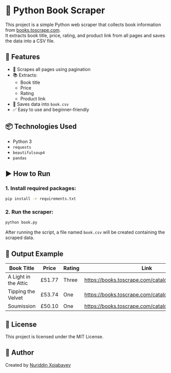 
# 📘 Python Book Scraper

This project is a simple Python web scraper that collects book information from [books.toscrape.com](https://books.toscrape.com).  
It extracts book title, price, rating, and product link from all pages and saves the data into a CSV file.

## 🔧 Features

- 🔄 Scrapes all pages using pagination
- 📚 Extracts:
  - Book title
  - Price
  - Rating
  - Product link
- 💾 Saves data into `book.csv`
- ✅ Easy to use and beginner-friendly

## 📦 Technologies Used

- Python 3
- `requests`
- `beautifulsoup4`
- `pandas`

## ▶️ How to Run

### 1. Install required packages:

```bash
pip install -r requirements.txt
```

### 2. Run the scraper:

```bash
python book.py
```

After running the script, a file named `book.csv` will be created containing the scraped data.

## 📂 Output Example

| Book Title              | Price  | Rating | Link                                                |
|------------------------|--------|--------|-----------------------------------------------------|
| A Light in the Attic   | £51.77 | Three  | https://books.toscrape.com/catalogue/a-light...     |
| Tipping the Velvet     | £53.74 | One    | https://books.toscrape.com/catalogue/tipping...     |
| Soumission             | £50.10 | One    | https://books.toscrape.com/catalogue/soumission...  |

## 📄 License

This project is licensed under the MIT License.

## 🙋 Author

Created by [Nuriddin Xojabayev](https://github.com/nuraddin86)
